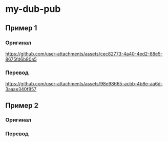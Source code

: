 # my-dub-pub

## Пример 1

### Оригинал


https://github.com/user-attachments/assets/cec82773-4a40-4ed2-88e5-8675fd6b80a5

### Перевод

https://github.com/user-attachments/assets/98e98665-acbb-4b8e-aa6d-3aaae340f857

## Пример 2

### Оригинал



### Перевод


